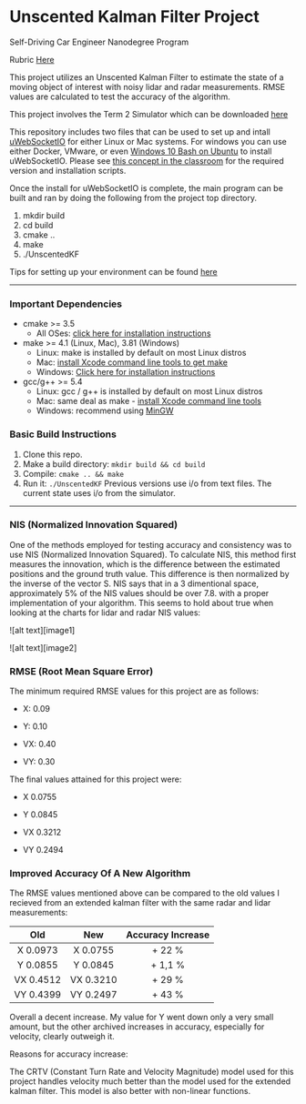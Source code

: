 

# Unscented Kalman Filter Project

Self-Driving Car Engineer Nanodegree Program

Rubric [Here](https://review.udacity.com/#!/rubrics/783/view)



This project utilizes an Unscented Kalman Filter to estimate the state of a moving object of interest with noisy lidar and radar measurements. RMSE values are calculated to test the accuracy of the algorithm.  

This project involves the Term 2 Simulator which can be downloaded [here](https://github.com/udacity/self-driving-car-sim/releases)

This repository includes two files that can be used to set up and intall [uWebSocketIO](https://github.com/uWebSockets/uWebSockets) for either Linux or Mac systems. For windows you can use either Docker, VMware, or even [Windows 10 Bash on Ubuntu](https://www.howtogeek.com/249966/how-to-install-and-use-the-linux-bash-shell-on-windows-10/) to install uWebSocketIO. Please see [this concept in the classroom](https://classroom.udacity.com/nanodegrees/nd013/parts/40f38239-66b6-46ec-ae68-03afd8a601c8/modules/0949fca6-b379-42af-a919-ee50aa304e6a/lessons/f758c44c-5e40-4e01-93b5-1a82aa4e044f/concepts/16cf4a78-4fc7-49e1-8621-3450ca938b77) for the required version and installation scripts.

Once the install for uWebSocketIO is complete, the main program can be built and ran by doing the following from the project top directory.

1. mkdir build
2. cd build
3. cmake ..
4. make
5. ./UnscentedKF

Tips for setting up your environment can be found [here](https://classroom.udacity.com/nanodegrees/nd013/parts/40f38239-66b6-46ec-ae68-03afd8a601c8/modules/0949fca6-b379-42af-a919-ee50aa304e6a/lessons/f758c44c-5e40-4e01-93b5-1a82aa4e044f/concepts/23d376c7-0195-4276-bdf0-e02f1f3c665d)

---

### Important Dependencies
* cmake >= 3.5
  * All OSes: [click here for installation instructions](https://cmake.org/install/)
* make >= 4.1 (Linux, Mac), 3.81 (Windows)
  * Linux: make is installed by default on most Linux distros
  * Mac: [install Xcode command line tools to get make](https://developer.apple.com/xcode/features/)
  * Windows: [Click here for installation instructions](http://gnuwin32.sourceforge.net/packages/make.htm)
* gcc/g++ >= 5.4
  * Linux: gcc / g++ is installed by default on most Linux distros
  * Mac: same deal as make - [install Xcode command line tools](https://developer.apple.com/xcode/features/)
  * Windows: recommend using [MinGW](http://www.mingw.org/)

### Basic Build Instructions

1. Clone this repo.
2. Make a build directory: `mkdir build && cd build`
3. Compile: `cmake .. && make`
4. Run it: `./UnscentedKF` Previous versions use i/o from text files.  The current state uses i/o
from the simulator.

---


### NIS (Normalized Innovation Squared)

One of the methods employed for testing accuracy and consistency was to use NIS (Normalized Innovation Squared). To calculate NIS, this method first measures the innovation, which is the difference between the estimated positions and the ground truth value. This difference is then normalized by the inverse of the vector S. NIS says that in a 3 dimentional space, approximately 5% of the NIS values should be over 7.8. with a proper implementation of your algorithm. This seems to hold about true when looking at the charts for lidar and radar NIS values:


![alt text][image1]


![alt text][image2]


### RMSE (Root Mean Square Error)

The minimum required RMSE values for this project are as follows: 

- X:  0.09

- Y:  0.10

- VX: 0.40

- VY: 0.30

The final values attained for this project were:

- X  0.0755

- Y  0.0845

- VX 0.3212

- VY 0.2494

### Improved Accuracy Of A New Algorithm

The RMSE values mentioned above can be compared to the old values I recieved from an extended kalman filter with the same radar and lidar measurements:

|  Old        |  New       | Accuracy Increase |
|:-----------:|:----------:|:-----------------:|
|X  0.0973   | X  0.0755  |  + 22  %          | 
|Y  0.0855   | Y  0.0845  |  + 1,1 %          | 
|VX  0.4512   | VX  0.3210 |  + 29  %          |
|VY  0.4399  | VY  0.2497 |  + 43  %          |

Overall a decent increase. My value for Y went down only a very small amount, but the other archived increases in accuracy, especially for velocity, clearly outweigh it. 

Reasons for accuracy increase:

The CRTV (Constant Turn Rate and Velocity Magnitude) model used for this project handles velocity much better than the model used for the extended kalman filter. This model is also better with non-linear functions.  


